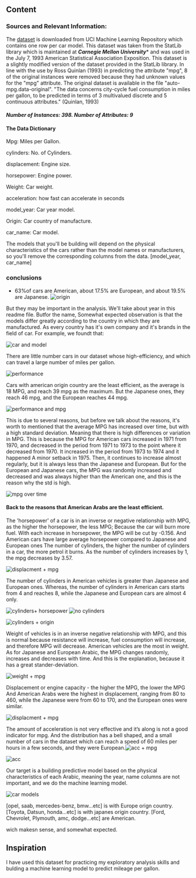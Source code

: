 ## Content

### Sources and Relevant Information:
The [dataset](https://archive.ics.uci.edu/ml/datasets/auto+mpg) is downloaded from UCI Machine Learning Repository which contains one row per car model.
This dataset was taken from the StatLib library which is
maintained at ***Carnegie Mellon University**** and was 
used in the July 7, 1993 American Statistical Association Exposition.
This dataset is a slightly modified version of the dataset provided in
the StatLib library. In line with the use by Ross Quinlan (1993) in
predicting the attribute "mpg", 8 of the original instances were removed 
because they had unknown values for the "mpg" attribute. The original 
dataset is available in the file "auto-mpg.data-original".
"The data concerns city-cycle fuel consumption in miles per gallon,
to be predicted in terms of 3 multivalued discrete and 5 continuous
attributes." (Quinlan, 1993)

#### ***Number of Instances: 398. Number of Attributes: 9***
#### The Data Dictionary 

Mpg:	Miles per Gallon.

cylinders:	No. of Cylinders.

displacement:	Engine size.

horsepower:	Engine power.

Weight:	Car weight.

acceleration: how fast can accelerate in seconds

model_year:	Car year model.

Origin:	Car country of manufacture.

car_name:	Car model.

The models that you'll be building will depend on the physical characteristics of the cars rather than the model names or manufacturers, so you'll remove the corresponding columns from the data. [model_year, car_name]

### conclusions

- 63%of cars  are American, about 17.5% are European, and about 19.5% are Japanese.
![origin](https://user-images.githubusercontent.com/84151016/159078699-e515960d-1ad3-4ab3-83b0-a003d532f6af.png)

But they may be important in the analysis. We'll take about year in this readme file. 
Butfor the name, Somewhat expected observation is that the models differ greatly according to the country in which they are manufactured. As every country has it's own company and it's brands in the field of car.
For example, we foundt that:

![car and model](https://user-images.githubusercontent.com/84151016/159081199-0c7a5386-0e66-4a10-bb78-a4372f38d39b.png)


There are little number cars in our dataset whose high-efficiency, and which can travel a large number of miles per gallon.

![performance](https://user-images.githubusercontent.com/84151016/159078720-ffa87a65-9638-4357-9205-b60004170362.png)


Cars with american origin country are the least efficient, as the average is 18 MPG, and reach 39 mpg as the maximum.‎
But the Japanese ones, they reach 46 mpg, and the European reaches 44 mpg.

![performance and mpg](https://user-images.githubusercontent.com/84151016/159079264-996f1162-4379-40ee-824b-4c346a1023de.png)


This is due to several reasons, but before we talk about the reasons, it's worth to mentioned that the average MPG has increased over time, but with a high standard deviation. Meaning that there is high differences or variation in MPG.
This is because the MPG for American cars increased in 1971 from 1970, and decreased in the period from 1971 to 1973 to the point where it decreased from 1970. It increased in the period from 1973 to 1974 and it happened A minor setback in 1975. Then, it continues to increase almost regularly, but it is always less than the Japanese and European. But for the European and Japanese cars, the MPG was randomly increased and decreased and was always higher than the American one, and this is the reason ‎why the std is high.

![mpg over time](https://user-images.githubusercontent.com/84151016/159079912-bec6d2fa-a4c0-4ef5-ab49-7a99ea0f9da5.png)


#### Back to the reasons that American Arabs are the least efficient.

The 'horsepower' of a car is in an inverse or negative relationship with MPG, as the higher the horsepower, the less MPG; Because the car will burn more fuel. 
With each increase in horsepower, the MPG will be cut by -0.156. And American cars have large average horsepower compared to Japanese and European ones
The number of cylinders, the higher the number of cylinders in a car, the more petrol it burns. As the number of cylinders increases by 1, the mpg decreases by 3.57.

![displacment + mpg](https://user-images.githubusercontent.com/84151016/159080233-4bfe2b36-61d8-477d-8ae8-10f23a197caf.png)


The number of cylinders in American vehicles is greater than Japanese and European ones. 
Whereas, the number of cylinders in American cars starts from 4 and reaches 8, while the Japanese and European cars are almost 4 only.

![cylinders+ horsepower](https://user-images.githubusercontent.com/84151016/159080119-d1c18c83-24a1-4a56-96c7-b4a54a741b63.png)
![no cylinders](https://user-images.githubusercontent.com/84151016/159080121-f612e83c-d21d-4aae-b204-41c495ba3bf8.png)

![cylinders + origin](https://user-images.githubusercontent.com/84151016/159080297-fd5a92b7-d82d-4cd4-9397-94805e5727cb.png)

Weight of vehicles is in an inverse negative relationship with MPG, and this is normal because resistance will increase, fuel consumption will increase, and therefore MPG will decrease. American vehicles are the most in weight.
As for Japanese and European Arabic, the MPG changes randomly, increases and decreases with time. And this is the explanation, because it has a great stander-deviation.

![weight + mpg](https://user-images.githubusercontent.com/84151016/159080136-3f1894be-3f80-4bb4-be75-53d74fccaf63.png)


Displacement or engine capacity - the higher the MPG, the lower the MPG
And American Arabs were the highest in displacement, ranging from 80 to 460, while the Japanese were from 60 to 170, and the European ones were similar.

![displacment + mpg](https://user-images.githubusercontent.com/84151016/159080143-015d8ab6-d9b3-4d2a-9cbb-9c621c63a843.png)

The amount of acceleration is not very effective and it’s along is not a good indicator for mpg. 
And the distribution has a bell shaped, and a small number of cars in the dataset which can reach a speed of 60 miles per hours in a few seconds, and they were European.![acc + mpg](https://user-images.githubusercontent.com/84151016/159080468-f4f939bc-6144-45cc-98f6-5b1b93f4d51e.png)


![acc](https://user-images.githubusercontent.com/84151016/159080465-a6a9e651-d26a-44be-b184-3c9be15d0528.png)


Our target is a building predictive model based on the physical characteristics of each Arabic, meaning the year, name columns are not important, and we do the machine learning model.

![car models](https://user-images.githubusercontent.com/84151016/159078753-2a8cd264-9f8c-47cc-8873-a7bc0d75374c.png)


[opel, saab, mercedes-benz, bmw…etc] is with Europe orign country.
[Toyota, Datsun, honda…etc] is with japanes origin country. 
[Ford, Chevrolet, Plymouth, amc, dodge…etc] are American.

wich makesn sense, and somewhat expected.


## Inspiration
I have used this dataset for practicing my exploratory analysis skills and bulding a machine learning model to predict mileage per gallon.
